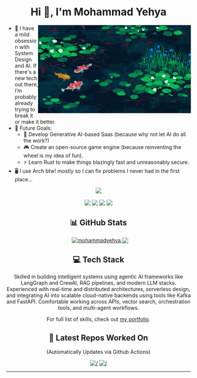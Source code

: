 <!-- <img src="https://github.com/MohammadYehya/MohammadYehya/blob/main/working.gif" alt="" /> -->
<h1 align="center">Hi 👋, I'm Mohammad Yehya</h1>
<img align='right' src="./gitassets/pondfish.gif" height="240px"/>
<p align="left">

- 🤖 I have a mild obsession with System Design and AI. If there's a new tech out there, I’m probably already trying to break it or make it better.
- 🚀 Future Goals:
  - 🧠 Develop Generative AI-based Saas (because why not let AI do all the work?)
  - 🎮 Create an open-source game engine (because reinventing the wheel is my idea of fun).
  - ⚡ Learn Rust to make things blazingly fast and unreasonably secure.
- 🖥️ I use Arch btw! mostly so I can fix problems I never had in the first place...

</p>

<p align="center">
  <!-- <img src="https://visitcount.itsvg.in/api?id=MohammadYehya&label=Profile%20Views&color=10&icon=0&pretty=true" /> -->
  <img src="https://komarev.com/ghpvc/?username=MohammadYehya&color=red&base=2000&abbreviated=true" />
</p>
<!-- <br> -->
<p align="center"> 
  <a href="https://linkedin.com/in/mohammad-yehya"><img src="https://img.shields.io/badge/LinkedIn-%230077B5.svg?&style=for-the-badge&logo=linkedin-white&logoColor=white"/></a>
  <a href="https://mohammadyehya.github.io"><img src="https://img.shields.io/badge/Portfolio-darkred?&style=for-the-badge&logo=GoogleChrome&logoColor=white"/></a>  
  <a href="https://github.com/MohammadYehya"><img src="https://img.shields.io/badge/Github-black?&style=for-the-badge&logo=Github&logoColor=white"/></a>
  <a href="mailto:mohammad7446@gmail.com"><img src="https://img.shields.io/badge/Gmail-white?&style=for-the-badge&logo=gmail&logoColor=gmail"></a>
</p>

<h2 align="center">📊 GitHub Stats</h2>
<p align="center">&nbsp;
  <a href="https://github-readme-stats.vercel.app/api?username=MohammadYehya&theme=bear&show_icons=true&border_color=EFBF04&rank_icon=default&border_radius=30&show=prs_merged&include_all_commits=false&count_private=true">
  <img align="center" src="https://github-readme-stats.vercel.app/api?username=MohammadYehya&theme=bear&show_icons=true&border_color=EFBF04&rank_icon=default&border_radius=30&show=prs_merged&include_all_commits=false&count_private=true" alt="mohammadyehya" />  
  </a>
  <a href="https://github-readme-stats.vercel.app/api/top-langs/?username=MohammadYehya&theme=bear&border_color=EFBF04&border_radius=30&card_width=300&include_all_commits=true&count_private=true&layout=compact&langs_count=10&hide=Jupyter%20Notebook,HTML,CSS,Rich%20Text%20Format,TeX">
  <img align="center" src="https://github-readme-stats.vercel.app/api/top-langs/?username=MohammadYehya&theme=bear&border_color=EFBF04&border_radius=30&card_width=300&include_all_commits=true&count_private=true&layout=compact&langs_count=10&hide=Jupyter%20Notebook,HTML,CSS,Rich%20Text%20Format,TeX"/>
  </a>
</p>

<h2 align="center">💻 Tech Stack</h2>
<p align="center">Skilled in building intelligent systems using agentic AI frameworks like LangGraph and CrewAI, RAG pipelines, and modern LLM stacks. Experienced with real-time and distributed architectures, serverless design, and integrating AI into scalable cloud-native backends using tools like Kafka and FastAPI. Comfortable working across APIs, vector search, orchestration tools, and multi-agent workflows.</p>
<p align="center">For full list of skills, check out <a href="https://mohammadyehya.github.io/Skills">my portfolio</a>.</p>




<h2 align="center">📂 Latest Repos Worked On</h2>
<p align="center">
<p align="center">
(Automatically Updates via Github Actions)
</p>
<div align="center">
<!-- LAST_WORKED_ON_REPOS -->
<a href=https://github.com/MohammadYehya/GridForge><img src=https://github-readme-stats.vercel.app/api/pin/?username=mohammadyehya&repo=GridForge&theme=bear&show_icons=true&border_color=EFBF04&border_radius=30 alt=/></a>
<a href=https://github.com/MohammadYehya/Tauri_NextJS_Template><img src=https://github-readme-stats.vercel.app/api/pin/?username=mohammadyehya&repo=Tauri_NextJS_Template&theme=bear&show_icons=true&border_color=EFBF04&border_radius=30 alt=/></a>
<!-- END_LAST_WORKED_ON_REPOS -->
</div>
</p>

<!-- h2 align="center">✍️ Random Dev Quote</h2 -->
<!-- p align="center"><img src="https://quotes-github-readme.vercel.app/api?type=horizontal&theme=radical"/></p -->

---
